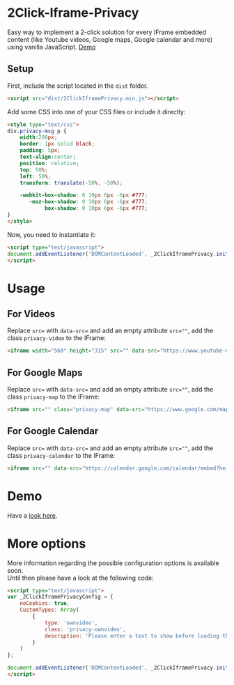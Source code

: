 # 2Click-Iframe-Privacy
Easy way to implement a 2-click solution for every IFrame embedded content (like Youtube videos, Google maps, Google calendar and more) using vanilla JavaScript.
[Demo](https://01-scripts.github.io/2Click-Iframe-Privacy/)

## Setup

First, include the script located in the `dist` folder.

```html
<script src="dist/2ClickIframePrivacy.min.js"></script>
```

Add some CSS into one of your CSS files or include it directly:

```html
<style type="text/css">
div.privacy-msg p {
    width:200px;
    border: 1px solid black;
    padding: 5px;
    text-align:center;
    position: relative;
    top: 50%;
    left: 50%;
    transform: translate(-50%, -50%);

    -webkit-box-shadow: 0 10px 6px -6px #777;
       -moz-box-shadow: 0 10px 6px -6px #777;
            box-shadow: 0 10px 6px -6px #777;
}
</style>
```

Now, you need to instantiate it:

```html
<script type="text/javascript">
document.addEventListener('DOMContentLoaded', _2ClickIframePrivacy.init(''));
</script>
```

# Usage

## For Videos

Replace `src=` with `data-src=` and add an empty attribute `src=""`, add the class `privacy-video` to the IFrame:

```html
<iframe width="560" height="315" src="" data-src="https://www.youtube-nocookie.com/embed/oHg5SJYRHA0" class="privacy-video" frameborder="0" allow="autoplay; encrypted-media" allowfullscreen></iframe>
```

## For Google Maps

Replace `src=` with `data-src=` and add an empty attribute `src=""`, add the class `privacy-map` to the IFrame:

```html
<iframe src="" class="privacy-map" data-src="https://www.google.com/maps/embed?pb=!1m14!1m12!1m3!1d2684819.3977904147!2d11.4079934!3d48.91741285!2m3!1f0!2f0!3f0!3m2!1i1024!2i768!4f13.1!5e0!3m2!1sde!2sde!4v1526416354209" width="600" height="450" frameborder="0" style="border:0" allowfullscreen></iframe>
```

## For Google Calendar

Replace `src=` with `data-src=` and add an empty attribute `src=""`, add the class `privacy-calendar` to the IFrame:

```html
<iframe src="" data-src="https://calendar.google.com/calendar/embed?height=600&amp;wkst=1&amp;bgcolor=%23FFFFFF&amp;src=r0i0in591m4os0150vjhohmjj8%40group.calendar.google.com&amp;color=%235229A3&amp;ctz=Europe%2FBerlin" class="privacy-calendar" style="border: 0" width="800" height="600" frameborder="0" scrolling="no"></iframe>
```

# Demo

Have a [look here](https://01-scripts.github.io/2Click-Iframe-Privacy/demo.html).

# More options

More information regarding the possible configuration options is available soon.  
Until then please have a look at the following code:

```html
<script type="text/javascript">
var _2ClickIframePrivacyConfig = {
    noCookies: true,
    CustomTypes: Array(
        {
            type: 'ownvideo', 
            class: 'privacy-ownvideo', 
            description: 'Please enter a text to show before loading the content<br />'
        }
    )
};

document.addEventListener('DOMContentLoaded', _2ClickIframePrivacy.init(_2ClickIframePrivacyConfig));
</script>
```